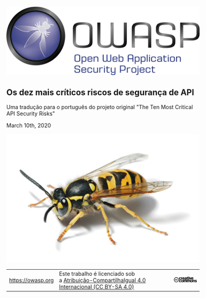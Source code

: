 ![OWASP LOGO](images/owasp-logo.png)

## Os dez mais críticos riscos de segurança de API

Uma tradução para o português do projeto original "The Ten Most Critical API Security Risks"

March 10th, 2020

![OWASP Logo URL TBA](images/front-wasp.png)

| | | |
| - | - | - |
| https://owasp.org | Este trabalho é licenciado sob a [Atribuição-CompartilhaIgual 4.0 Internacional (CC BY-SA 4.0)][1] | ![Creative Commons License Logo](images/front-cc.png) |

[1]: https://creativecommons.org/licenses/by-sa/4.0/deed.pt_BR


